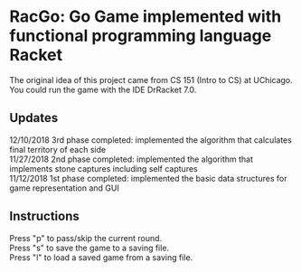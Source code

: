 # RacGo: Go Game implemented with functional programming language Racket
The original idea of this project came from CS 151 (Intro to CS) at UChicago. You could run the game with the IDE DrRacket 7.0.

## Updates
12/10/2018 3rd phase completed: implemented the algorithm that calculates final territory of each side\
11/27/2018 2nd phase completed: implemented the algorithm that implements stone captures including self captures\
11/12/2018 1st phase completed: implemented the basic data structures for game representation and GUI

## Instructions
Press "p" to pass/skip the current round.  
Press "s" to save the game to a saving file.  
Press "l" to load a saved game from a saving file.   
